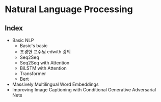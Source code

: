 # Natural Language Processing

## Index

- Basic NLP
  - Basic's basic
  - 조경현 교수님 edwith 강의
  - Seq2Seq
  - Seq2Seq with Attention
  - BiLSTM with Attention
  - Transformer
  - Bert
- Massively Multilingual Word Embeddings
- Improving Image Captioning with Conditional Generative Adversarial Nets